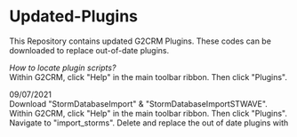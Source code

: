 # Updated-Plugins
 
This Repository contains updated G2CRM Plugins. These codes can be downloaded to replace out-of-date plugins.

*How to locate plugin scripts?* \
Within G2CRM, click "Help" in the main toolbar ribbon. Then click "Plugins". 


09/07/2021 \
Download "StormDatabaseImport" & "StormDatabaseImportSTWAVE". \
Within G2CRM, click "Help" in the main toolbar ribbon. Then click "Plugins". \
Navigate to "import_storms". Delete and replace the out of date plugins with 